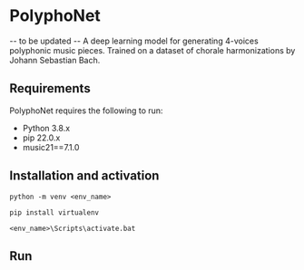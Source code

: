 # PolyphoNet
-- to be updated --
A deep learning model for generating 4-voices polyphonic music pieces.
Trained on a dataset of chorale harmonizations by Johann Sebastian Bach.

## Requirements
PolyphoNet requires the following to run:

* Python 3.8.x
* pip 22.0.x
* music21==7.1.0

## Installation and activation
`python -m venv <env_name>`

`pip install virtualenv`

`<env_name>\Scripts\activate.bat`

## Run